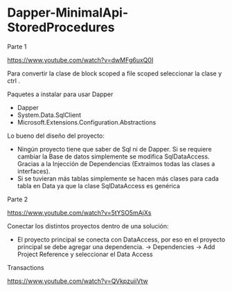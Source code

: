 # Dapper-MinimalApi-StoredProcedures


Parte 1

https://www.youtube.com/watch?v=dwMFg6uxQ0I

Para convertir la clase de block scoped a file scoped seleccionar la clase y ctrl .

Paquetes a instalar para usar Dapper

- Dapper
- System.Data.SqlClient
- Microsoft.Extensions.Configuration.Abstractions


Lo bueno del diseño del proyecto:

- Ningún proyecto tiene que saber de Sql ni de Dapper. Si se requiere cambiar la Base de datos simplemente se modifica SqlDataAccess. Gracias a la Injección de Dependencias (Extraimos todas las clases a interfaces).
- Si se tuvieran más tablas simplemente se hacen más clases para cada tabla en Data ya que la clase SqlDataAccess es genérica


Parte 2

https://www.youtube.com/watch?v=5tYSO5mAjXs

Conectar los distintos proyectos dentro de una solución:

- El proyecto principal se conecta con DataAccess, por eso en el proyecto principal se debe agregar una dependencia. 
-> Dependencies -> Add Project Reference y seleccionar el Data Access


Transactions

https://www.youtube.com/watch?v=QVkpzuiiVtw


